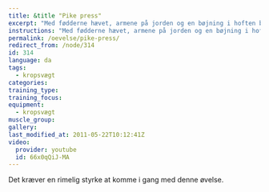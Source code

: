 ```yaml
---
title: &title "Pike press"
excerpt: "Med fødderne hævet, armene på jorden og en bøjning i hoften bøjer og strækker du armene. Presset er over hovedet."
instructions: "Med fødderne hævet, armene på jorden og en bøjning i hoften bøjer og strækker du armene. Presset er over hovedet."
permalink: /oevelse/pike-press/
redirect_from: /node/314
id: 314
language: da
tags:
  - kropsvægt
categories:
training_type: 
training_focus: 
equipment:
  - kropsvægt
muscle_group:
gallery:
last_modified_at: 2011-05-22T10:12:41Z
video:
  provider: youtube
  id: 66x0qQiJ-MA
---
```


Det kræver en rimelig styrke at komme i gang med denne øvelse.

